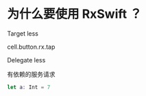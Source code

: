# 为什么要使用 RxSwift ？



Target less

cell.button.rx.tap



Delegate less

有依赖的服务请求





```swift
let a: Int = 7
```

